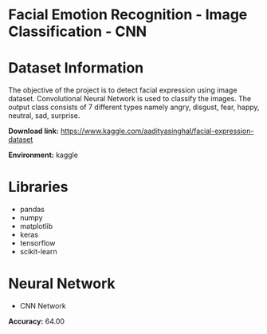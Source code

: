 # Facial Emotion Recognition - Image Classification - CNN

# Dataset Information

The objective of the project is to detect facial expression using image dataset. Convolutional Neural Network is used to classify the images. The output class consists of 7 different types namely angry, disgust, fear, happy, neutral, sad, surprise.

**Download link:** https://www.kaggle.com/aadityasinghal/facial-expression-dataset

**Environment:** kaggle

# Libraries

- pandas
- numpy
- matplotlib
- keras
- tensorflow
- scikit-learn

# Neural Network

- CNN Network
  
**Accuracy:** 64.00
